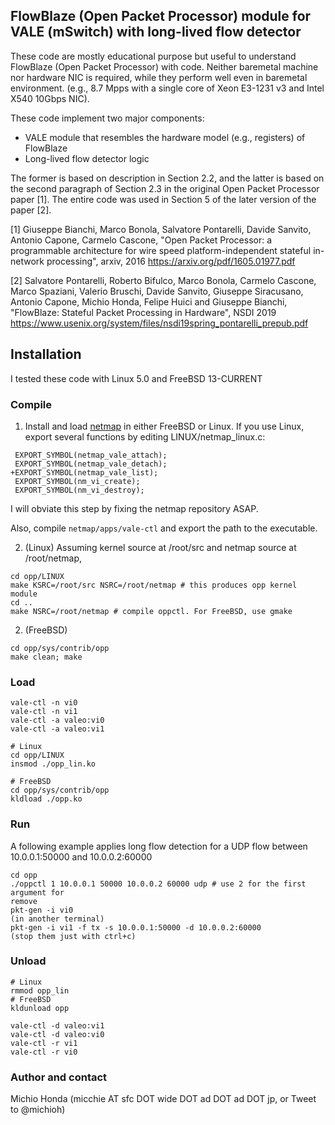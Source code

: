 ## FlowBlaze (Open Packet Processor) module for VALE (mSwitch) with long-lived flow detector

These code are mostly educational purpose but useful to understand FlowBlaze (Open Packet
Processor) with code.
Neither baremetal machine nor hardware NIC is required, while they perform well
even in baremetal environment.  (e.g., 8.7 Mpps with a single core of Xeon
E3-1231 v3 and Intel X540 10Gbps NIC).

These code implement two major components:
- VALE module that resembles the hardware model (e.g., registers) of
  FlowBlaze
- Long-lived flow detector logic

The former is based on description in Section 2.2, and the latter is based on
the second paragraph of Section 2.3 in the original Open Packet Processor paper
[1].  The entire code was used in Section 5 of the later version of the paper [2].

[1] Giuseppe Bianchi, Marco Bonola, Salvatore Pontarelli,
Davide Sanvito, Antonio Capone, Carmelo Cascone, "Open Packet Processor: a
programmable architecture for
wire speed platform-independent stateful in-network
processing", arxiv, 2016 https://arxiv.org/pdf/1605.01977.pdf

[2] Salvatore Pontarelli, Roberto Bifulco, Marco Bonola, Carmelo Cascone,
Marco Spaziani, Valerio Bruschi, Davide Sanvito, Giuseppe Siracusano,
Antonio Capone, Michio Honda, Felipe Huici and Giuseppe Bianchi, "FlowBlaze:
Stateful Packet Processing in Hardware", NSDI 2019
https://www.usenix.org/system/files/nsdi19spring_pontarelli_prepub.pdf

## Installation

I tested these code with Linux 5.0 and FreeBSD 13-CURRENT

### Compile

1. Install and load [netmap](https://github.com/luigirizzo/netmap) in either FreeBSD or
   Linux. If you use Linux, export several functions by editing
LINUX/netmap_linux.c:
```
 EXPORT_SYMBOL(netmap_vale_attach);
 EXPORT_SYMBOL(netmap_vale_detach);
+EXPORT_SYMBOL(netmap_vale_list);
 EXPORT_SYMBOL(nm_vi_create);
 EXPORT_SYMBOL(nm_vi_destroy);
```
I will obviate this step by fixing the netmap repository ASAP.

Also, compile `netmap/apps/vale-ctl` and export the path to the executable.

2. (Linux) Assuming kernel source at /root/src and netmap source at /root/netmap,
```
cd opp/LINUX
make KSRC=/root/src NSRC=/root/netmap # this produces opp kernel module
cd ..
make NSRC=/root/netmap # compile oppctl. For FreeBSD, use gmake
```

2. (FreeBSD)
```
cd opp/sys/contrib/opp
make clean; make
```

### Load

```
vale-ctl -n vi0
vale-ctl -n vi1
vale-ctl -a valeo:vi0
vale-ctl -a valeo:vi1

# Linux
cd opp/LINUX
insmod ./opp_lin.ko

# FreeBSD
cd opp/sys/contrib/opp
kldload ./opp.ko
```

### Run

A following example applies long flow detection
for a UDP flow between 10.0.0.1:50000 and 10.0.0.2:60000
```
cd opp
./oppctl 1 10.0.0.1 50000 10.0.0.2 60000 udp # use 2 for the first argument for
remove
pkt-gen -i vi0
(in another terminal)
pkt-gen -i vi1 -f tx -s 10.0.0.1:50000 -d 10.0.0.2:60000
(stop them just with ctrl+c)
```

### Unload

```
# Linux
rmmod opp_lin
# FreeBSD
kldunload opp

vale-ctl -d valeo:vi1
vale-ctl -d valeo:vi0
vale-ctl -r vi1
vale-ctl -r vi0
```
### Author and contact

Michio Honda (micchie AT sfc DOT wide DOT ad DOT ad DOT jp, or Tweet to @michioh)
